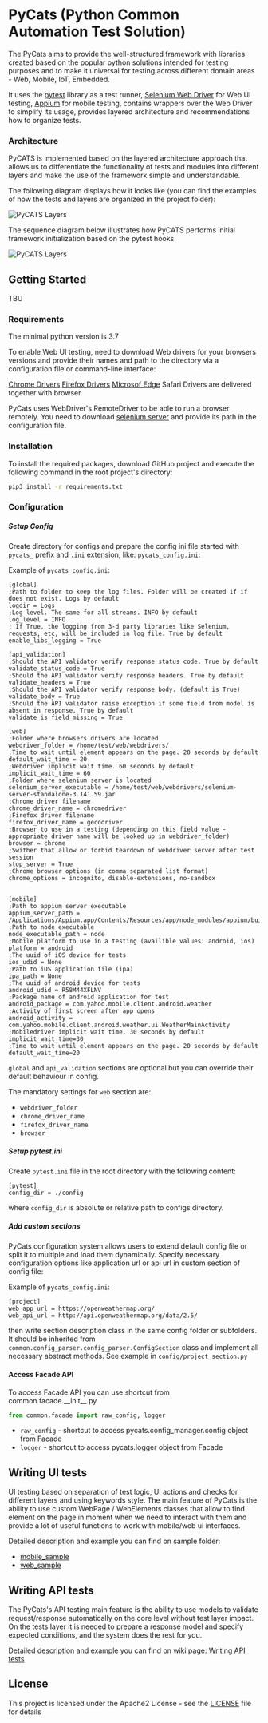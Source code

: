 # PyCats (Python Common Automation Test Solution)
The PyCats aims to provide the well-structured framework with libraries created based on the popular python solutions intended for testing purposes and to make it universal for testing across different domain areas - Web, Mobile, IoT, Embedded.

It uses the [pytest](https://docs.pytest.org/en/latest/ "pytest") library as a test runner, [Selenium Web Driver](https://www.selenium.dev/projects/ "Selenium Web Driver") for Web UI testing, [Appium](http://appium.io/ "Appium") for mobile testing, contains wrappers over the Web Driver to simplify its usage, provides layered architecture and recommendations how to organize tests.

### Architecture
PyCATS is implemented based on the layered architecture approach that allows us to differentiate the functionality of tests and modules into different layers and make the use of the framework simple and understandable.

The following diagram displays how it looks like (you can find the examples of how the tests and layers are organized in the project folder):
 
![PyCATS Layers](.github_static/pycats_layers.png)

The sequence diagram below illustrates how PyCATS performs initial framework initialization based on the pytest hooks

![PyCATS Layers](.github_static/pycats_initialization.png)

## Getting Started

TBU

### Requirements

The minimal python version is 3.7

To enable Web UI testing, need to download Web drivers for your browsers versions and provide their names and path to the directory via a configuration file or command-line interface:

[Chrome Drivers](https://chromedriver.chromium.org/downloads "Chrome Drivers")
[Firefox Drivers](https://github.com/mozilla/geckodriver/releases "Firefox Drivers")
[Microsof Edge](https://developer.microsoft.com/en-us/microsoft-edge/tools/webdriver/ "Microsoft Edge")
Safari Drivers are delivered together with browser

PyCats uses WebDriver's RemoteDriver to be able to run a browser remotely. You need to download [selenium server](https://www.selenium.dev/downloads/ "selenium server") and provide its path in the configuration file.


### Installation

To install the required packages, download GitHub project and execute the following command in the root project's directory:

```bash
pip3 install -r requirements.txt
```

### Configuration
##### Setup Config
Create directory for configs and prepare the config ini file started with `pycats_` prefix and `.ini` extension, like:  `pycats_config.ini`:

Example of `pycats_config.ini`:
```
[global]
;Path to folder to keep the log files. Folder will be created if if does not exist. Logs by default
logdir = Logs
;Log level. The same for all streams. INFO by default 
log_level = INFO
; If True, the logging from 3-d party libraries like Selenium, requests, etc, will be included in log file. True by default
enable_libs_logging = True

[api_validation]
;Should the API validator verify response status code. True by default
validate_status_code = True
;Should the API validator verify response headers. True by default
validate_headers = True
;Should the API validator verify response body. (default is True)
validate_body = True
;Should the API validator raise exception if some field from model is absent in response. True by default
validate_is_field_missing = True

[web]
;Folder where browsers drivers are located
webdriver_folder = /home/test/web/webdrivers/
;Time to wait until element appears on the page. 20 seconds by default
default_wait_time = 20
;Webdriver implicit wait time. 60 seconds by default
implicit_wait_time = 60
;Folder where selenium server is located
selenium_server_executable = /home/test/web/webdrivers/selenium-server-standalone-3.141.59.jar
;Chrome driver filename
chrome_driver_name = chromedriver
;Firefox driver filename
firefox_driver_name = gecodriver
;Browser to use in a testing (depending on this field value - appropriate driver name will be looked up in webdriver_folder)
browser = chrome
;Swither that allow or forbid teardown of webdriver server after test session
stop_server = True
;Chrome browser options (in comma separated list format)
chrome_options = incognito, disable-extensions, no-sandbox


[mobile]
;Path to appium server executable
appium_server_path = /Applications/Appium.app/Contents/Resources/app/node_modules/appium/build/lib/main.js
;Path to node executable
node_executable_path = node
;Mobile platform to use in a testing (availible values: android, ios)
platform = android
;The uuid of iOS device for tests
ios_udid = None
;Path to iOS application file (ipa)
ipa_path = None
;The uuid of android device for tests
android_udid = R58M44XFLNV
;Package name of android application for test  
android_package = com.yahoo.mobile.client.android.weather
;Activity of first screen after app opens
android_activity = com.yahoo.mobile.client.android.weather.ui.WeatherMainActivity
;Mobiledriver implicit wait time. 30 seconds by default
implicit_wait_time=30
;Time to wait until element appears on the page. 20 seconds by default
default_wait_time=20
```

`global` and `api_validation` sections are optional but you can override their default behaviour in config. 

The mandatory settings for `web` section are:
- `webdriver_folder`
- `chrome_driver_name`
- `firefox_driver_name`
- `browser`

##### Setup pytest.ini
Create `pytest.ini` file in the root directory with the following content:
```
[pytest]
config_dir = ./config
```

where `config_dir` is absolute or relative path to configs directory.  

##### Add custom sections
PyCats configuration system allows users to extend default config file or split it to multiple and load them dynamically.
Specify necessary configuration options like application url or api url in custom section of config file:

Example of `pycats_config.ini`:
```
[project]
web_app_url = https://openweathermap.org/
web_api_url = http://api.openweathermap.org/data/2.5/
```

then write section description class in the same config folder or subfolders. It should be inherited from 
`common.config_parser.config_parser.ConfigSection` class and implement all necessary abstract methods.
See example in `config/project_section.py`
 

#### Access Facade API

To access Facade API you can use shortcut from common.facade.\_\_init__.py

```python
from common.facade import raw_config, logger
```

- `raw_config` -  shortcut to access pycats.config_manager.config object from Facade
- `logger` -  shortcut to access pycats.logger object from Facade

## Writing UI tests
UI testing based on separation of test logic, UI actions and checks for different layers and using keywords style.
The main feature of PyCats is the ability to use custom WebPage / WebElements classes 
that allow to find element on the page in moment when we need to interact with them 
and provide a lot of useful functions to work with mobile/web ui interfaces. 

Detailed description and example you can find on sample folder:
 - [mobile_sample](sample/mobile/README.md)
 - [web_sample](sample/web/README.md)


## Writing API  tests

The PyCats's API testing main feature is the ability to use models to validate request/response automatically on the core level without test layer impact.
On the tests layer it is needed to prepare a response model and specify expected conditions, and the system does the rest for you.

Detailed description and example you can find on wiki page: [Writing API tests](https://github.com/Softeq/PyCats/wiki/Writing-API--tests "Writing API tests")


## License

This project is licensed under the Apache2 License - see the [LICENSE](LICENSE) file for details
